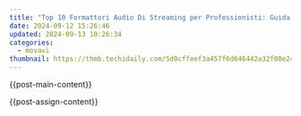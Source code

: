 ```yaml
---
title: "Top 10 Formattori Audio Di Streaming per Professionisti: Guida Completa"
date: 2024-09-12 15:26:46
updated: 2024-09-13 10:26:34
categories:
  - movavi
thumbnail: https://thmb.techidaily.com/5d0cffeef3a457f6d646442a32f08e24ee51602aa778ea2d41cdc52aa7fdbdaa.jpg
---
```


{{post-main-content}}

<ins class="adsbygoogle"
     style="display:block"
     data-ad-format="autorelaxed"
     data-ad-client="ca-pub-7571918770474297"
     data-ad-slot="1223367746"></ins>

{{post-assign-content}}

<ins class="adsbygoogle"
     style="display:block"
     data-ad-client="ca-pub-7571918770474297"
     data-ad-slot="8358498916"
     data-ad-format="auto"
     data-full-width-responsive="true"></ins>
